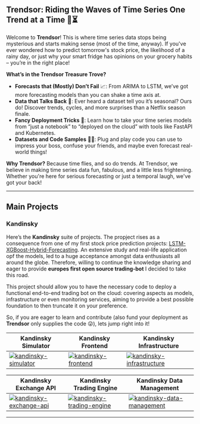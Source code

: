 ## Trendsor: Riding the Waves of Time Series One Trend at a Time 🌊⏳

Welcome to **Trendsor**! This is where time series data stops being mysterious and starts making sense (most of the time, anyway). If you've ever wondered how to predict tomorrow's stock price, the likelihood of a rainy day, or just why your smart fridge has opinions on your grocery habits – you’re in the right place!

**What’s in the Trendsor Treasure Trove?**
- **Forecasts that (Mostly) Don’t Fail** 📈: From ARIMA to LSTM, we’ve got more forecasting models than you can shake a time axis at.
- **Data that Talks Back** 🎩: Ever heard a dataset tell you it’s seasonal? Ours do! Discover trends, cycles, and more surprises than a Netflix season finale.
- **Fancy Deployment Tricks** 🚀: Learn how to take your time series models from “just a notebook” to “deployed on the cloud” with tools like FastAPI and Kubernetes.
- **Datasets and Code Samples** 🧑‍💻: Plug and play code you can use to impress your boss, confuse your friends, and maybe even forecast real-world things!

**Why Trendsor?**
Because time flies, and so do trends. At Trendsor, we believe in making time series data fun, fabulous, and a little less frightening. Whether you're here for serious forecasting or just a temporal laugh, we've got your back!

---

## Main Projects

### Kandinsky
Here’s the **Kandinsky** suite of projects. The propject rises as a consequence from one of my first stock price prediction projects: [LSTM-XGBoost-Hybrid-Forecasting](https://github.com/Hupperich-Manuel/LSTM-XGBoost-Hybrid-Forecasting). An extensive study and real-life application opf the models, led to a huge acceptance amongst data enthusiasts all around the globe. Therefore, willing to continue the knowledge sharing and eager to provide **europes first open source trading-bot** I decided to take this road.

This project should allow you to have the necessary code to deploy a functional end-to-end trading bot on the cloud: covering aspects as models, infrastructure or even monitoring services, aiming to provide a best possible foundation to then truncate it on your preference.

So, if you are eager to learn and contribute (also fund your deployment as **Trendsor** only supplies the code 😜), lets jump right into it!

| Kandinsky Simulator                                                                                                     | Kandinsky Frontend                                                                                                      | Kandinsky Infrastructure                                                                                               |
|-------------------------------------------------------------------------------------------------------------------------|-------------------------------------------------------------------------------------------------------------------------|------------------------------------------------------------------------------------------------------------------------|
| <a href="https://github.com/Trendsor/kandinsky-simulator"><img src="https://github-readme-stats.vercel.app/api/pin/?username=Trendsor&repo=kandinsky-simulator&theme=radical" alt="kandinsky-simulator"></a> | <a href="https://github.com/Trendsor/kandinsky-frontend"><img src="https://github-readme-stats.vercel.app/api/pin/?username=Trendsor&repo=kandinsky-frontend&theme=radical" alt="kandinsky-frontend"></a> | <a href="https://github.com/Trendsor/kandinsky-infrastructure"><img src="https://github-readme-stats.vercel.app/api/pin/?username=Trendsor&repo=kandinsky-infrastructure&theme=radical" alt="kandinsky-infrastructure"></a> |

| Kandinsky Exchange API                                                                                                  | Kandinsky Trading Engine                                                                                                 | Kandinsky Data Management                                                                                               |
|-------------------------------------------------------------------------------------------------------------------------|-------------------------------------------------------------------------------------------------------------------------|-------------------------------------------------------------------------------------------------------------------------|
| <a href="https://github.com/Trendsor/kandinsky-exchange-api"><img src="https://github-readme-stats.vercel.app/api/pin/?username=Trendsor&repo=kandinsky-exchange-api&theme=radical" alt="kandinsky-exchange-api"></a> | <a href="https://github.com/Trendsor/kandinsky-trading-engine"><img src="https://github-readme-stats.vercel.app/api/pin/?username=Trendsor&repo=kandinsky-trading-engine&theme=radical" alt="kandinsky-trading-engine"></a> | <a href="https://github.com/Trendsor/kandinsky-data-management"><img src="https://github-readme-stats.vercel.app/api/pin/?username=Trendsor&repo=kandinsky-data-management&theme=radical" alt="kandinsky-data-management"></a> |

---
